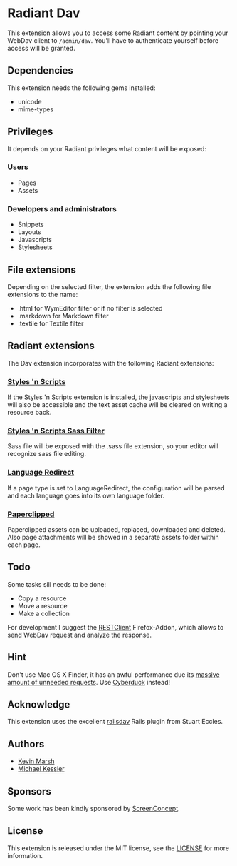 Radiant Dav
===========

This extension allows you to access some Radiant content by pointing your WebDav
client to `/admin/dav`. You'll have to authenticate yourself before access will
be granted.

Dependencies
------------

This extension needs the following gems installed:

* unicode
* mime-types

Privileges
----------

It depends on your Radiant privileges what content will be exposed:

### Users

* Pages
* Assets

### Developers and administrators

* Snippets
* Layouts
* Javascripts
* Stylesheets

File extensions
---------------

Depending on the selected filter, the extension adds the following file extensions
to the name:

* .html for WymEditor filter or if no filter is selected
* .markdown for Markdown filter
* .textile for Textile filter

Radiant extensions
------------------

The Dav extension incorporates with the following Radiant extensions:

### [Styles 'n Scripts](http://github.com/SwankInnovations/radiant-sns-extension/tree/master)

If the Styles 'n Scripts extension is installed, the javascripts and stylesheets 
will also be accessible and the text asset cache will be cleared on writing a resource back.

### [Styles 'n Scripts Sass Filter](http://github.com/SwankInnovations/radiant-sns-sass-filter-extension/tree/master)

Sass file will be exposed with the .sass file extension, so your editor will recognize sass file editing.

### [Language Redirect](http://github.com/intinig/radiant_language_redirect_extension/tree/master)

If a page type is set to LanguageRedirect, the configuration will be parsed and
each language goes into its own language folder.

### [Paperclipped](git://github.com/kbingman/paperclipped.git)

Paperclipped assets can be uploaded, replaced, downloaded and deleted. Also page attachments will be showed in a separate assets folder within each page.

Todo
----

Some tasks sill needs to be done:

* Copy a resource
* Move a resource
* Make a collection

For development I suggest the [RESTClient](https://addons.mozilla.org/de/firefox/addon/9780) Firefox-Addon, which allows to send WebDav request and analyze the response.

Hint
----

Don't use Mac OS X Finder, it has an awful performance due its [massive amount
of unneeded requests](http://code.google.com/p/sabredav/wiki/Finder). Use
[Cyberduck](http://cyberduck.ch/) instead!

Acknowledge
-----------

This extension uses the excellent [railsdav](http://github.com/stueccles/railsdav/tree/master)
Rails plugin from Stuart Eccles.

Authors
-------

* [Kevin Marsh](http://kevinmarsh.com)
* [Michael Kessler](http://blog.netzpiraten.ch)

Sponsors
--------

Some work has been kindly sponsored by [ScreenConcept](http://www.screenconcept.ch).

License
-------

This extension is released under the MIT license, see the [LICENSE](master/LICENSE) for more
information.